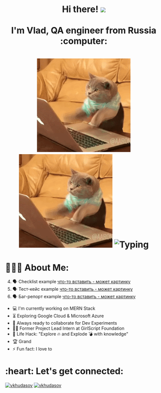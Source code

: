 <!--
**UniverseQA/UniverseQA** is a ✨ _special_ ✨ repository because its `README.md` (this file) appears on your GitHub profile.

Here are some ideas to get you started:

- 🔭 I’m currently working on ...
- 🌱 I’m currently learning ...
- 👯 I’m looking to collaborate on ...
- 🤔 I’m looking for help with ...
- 💬 Ask me about ...
- 📫 How to reach me: ...
- 😄 Pronouns: ...
- ⚡ Fun fact: ...
-->

<h1 align="center">
 <abc>  
  <br>Hi there! <img src="https://user-images.githubusercontent.com/42378118/110234147-e3259600-7f4e-11eb-95be-0c4047144dea.gif" width="32"><br>
  <br> I'm Vlad, QA engineer from Russia :computer:<br>  
   </abc>   
</h1> 
<h1 align="center">
<img src="https://github.com/UniverseQA/Target/blob/main/2GU.gif?raw=true" height="300px" width="300px"/> 
<img src="https://github.com/UniverseQA/Target/blob/main/2GU.gif?raw=true" height="300px" width="300px"/>
<img alt="Typing" length="200px" width="500" src="https://readme-typing-svg.herokuapp.com?color=%2336BCF7&lines=Perfer+et+obdura,+dolor+hic+tibi+proderit+olim" />
 </h1>

 <h1 align="left">👨🏻‍💻 About Me:</h1>

4. 🗣 Checklist example [что-то вставить - может картинку](https://clck.ru/32Pkee)
4. 🗣 Тест-кейс example [что-то вставить - может картинку](https://clck.ru/32Pkh3)
4. 🗣 Баг-репорт example [что-то вставить - может картинку](https://clck.ru/32PkjV)
- :computer: I'm currently working on MERN Stack
- :hourglass_flowing_sand:  Exploring Google Cloud & Microsoft Azure
- :rocket: Always ready to collaborate for Dev Experiments
- :man_technologist: Former Project Lead Intern at GirlScript Foundation
- :dart: Life Hack: "Explore :fire: and Explode :bomb: with knowledge" 
- :trophy: Grand 
- :zap: Fun fact: I love to <br>

<h1 align="left">:heart: Let's get connected:</h1>
<a href="https://t.me/vkhudasov" target="_blank"><img align="center" src="https://cdn.jsdelivr.net/npm/simple-icons@3.0.1/icons/telegram.svg" alt="vkhudasov" height="200" width="200" /></a>
<a href="https://vk.com/vkhudasov" target="_blank"><img align="center" src="https://cdn.jsdelivr.net/npm/simple-icons@3.0.1/icons/vk.svg" alt="vkhudasov" height="100" width="100" /></a>
